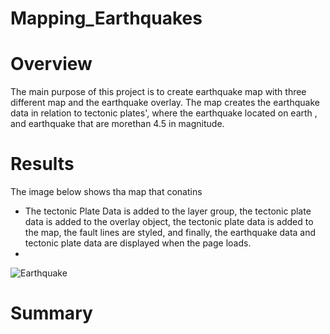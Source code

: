 
# Mapping_Earthquakes
# Overview
The main purpose of this project is to create earthquake map with three different map and the earthquake overlay. The map creates the earthquake data in relation to tectonic plates', where the earthquake located on earth , and earthquake that are morethan 4.5 in magnitude.
# Results
The image below shows tha map that conatins
 - The tectonic Plate Data is added to the layer group, the tectonic plate data is added to the overlay object, the tectonic plate data is added to the map, the fault lines are styled, and finally, the earthquake data and tectonic plate data are displayed when the page loads.
 - 
![Earthquake](https://user-images.githubusercontent.com/78656720/119234318-52953580-bafb-11eb-88e8-9c03ab4cf549.png)
# Summary
